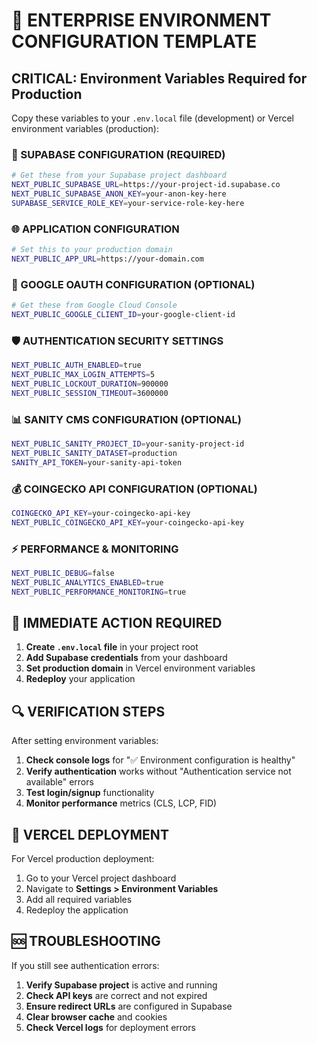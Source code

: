 # 🚀 **ENTERPRISE ENVIRONMENT CONFIGURATION TEMPLATE**

## **CRITICAL: Environment Variables Required for Production**

Copy these variables to your `.env.local` file (development) or Vercel environment variables (production):

### **🔐 SUPABASE CONFIGURATION (REQUIRED)**
```bash
# Get these from your Supabase project dashboard
NEXT_PUBLIC_SUPABASE_URL=https://your-project-id.supabase.co
NEXT_PUBLIC_SUPABASE_ANON_KEY=your-anon-key-here
SUPABASE_SERVICE_ROLE_KEY=your-service-role-key-here
```

### **🌐 APPLICATION CONFIGURATION**
```bash
# Set this to your production domain
NEXT_PUBLIC_APP_URL=https://your-domain.com
```

### **🔑 GOOGLE OAUTH CONFIGURATION (OPTIONAL)**
```bash
# Get these from Google Cloud Console
NEXT_PUBLIC_GOOGLE_CLIENT_ID=your-google-client-id
```

### **🛡️ AUTHENTICATION SECURITY SETTINGS**
```bash
NEXT_PUBLIC_AUTH_ENABLED=true
NEXT_PUBLIC_MAX_LOGIN_ATTEMPTS=5
NEXT_PUBLIC_LOCKOUT_DURATION=900000
NEXT_PUBLIC_SESSION_TIMEOUT=3600000
```

### **📊 SANITY CMS CONFIGURATION (OPTIONAL)**
```bash
NEXT_PUBLIC_SANITY_PROJECT_ID=your-sanity-project-id
NEXT_PUBLIC_SANITY_DATASET=production
SANITY_API_TOKEN=your-sanity-api-token
```

### **💰 COINGECKO API CONFIGURATION (OPTIONAL)**
```bash
COINGECKO_API_KEY=your-coingecko-api-key
NEXT_PUBLIC_COINGECKO_API_KEY=your-coingecko-api-key
```

### **⚡ PERFORMANCE & MONITORING**
```bash
NEXT_PUBLIC_DEBUG=false
NEXT_PUBLIC_ANALYTICS_ENABLED=true
NEXT_PUBLIC_PERFORMANCE_MONITORING=true
```

## **🚨 IMMEDIATE ACTION REQUIRED**

1. **Create `.env.local` file** in your project root
2. **Add Supabase credentials** from your dashboard
3. **Set production domain** in Vercel environment variables
4. **Redeploy** your application

## **🔍 VERIFICATION STEPS**

After setting environment variables:

1. **Check console logs** for "✅ Environment configuration is healthy"
2. **Verify authentication** works without "Authentication service not available" errors
3. **Test login/signup** functionality
4. **Monitor performance** metrics (CLS, LCP, FID)

## **📱 VERCEL DEPLOYMENT**

For Vercel production deployment:

1. Go to your Vercel project dashboard
2. Navigate to **Settings > Environment Variables**
3. Add all required variables
4. Redeploy the application

## **🆘 TROUBLESHOOTING**

If you still see authentication errors:

1. **Verify Supabase project** is active and running
2. **Check API keys** are correct and not expired
3. **Ensure redirect URLs** are configured in Supabase
4. **Clear browser cache** and cookies
5. **Check Vercel logs** for deployment errors
